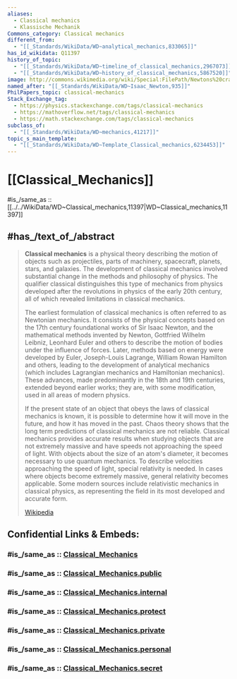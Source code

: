 ```yaml
---
aliases:
  - Classical mechanics
  - Klassische Mechanik
Commons_category: Classical mechanics
different_from:
  - "[[_Standards/WikiData/WD~analytical_mechanics,833065]]"
has_id_wikidata: Q11397
history_of_topic:
  - "[[_Standards/WikiData/WD~timeline_of_classical_mechanics,2967073]]"
  - "[[_Standards/WikiData/WD~history_of_classical_mechanics,5867520]]"
image: http://commons.wikimedia.org/wiki/Special:FilePath/Newtons%20cradle%20animation%20book.gif
named_after: "[[_Standards/WikiData/WD~Isaac_Newton,935]]"
PhilPapers_topic: classical-mechanics
Stack_Exchange_tag:
  - https://physics.stackexchange.com/tags/classical-mechanics
  - https://mathoverflow.net/tags/classical-mechanics
  - https://math.stackexchange.com/tags/classical-mechanics
subclass_of:
  - "[[_Standards/WikiData/WD~mechanics,41217]]"
topic_s_main_template:
  - "[[_Standards/WikiData/WD~Template_Classical_mechanics,6234453]]"
---
```


# [[Classical_Mechanics]] 

#is_/same_as :: [[../../WikiData/WD~Classical_mechanics,11397|WD~Classical_mechanics,11397]] 

## #has_/text_of_/abstract 

> **Classical mechanics** is a physical theory describing the motion of objects such as projectiles, parts of machinery, spacecraft, planets, stars, and galaxies. The development of classical mechanics involved substantial change in the methods and philosophy of physics. The qualifier classical distinguishes this type of mechanics from physics developed after the revolutions in physics of the early 20th century, all of which revealed limitations in classical mechanics.
>
> The earliest formulation of classical mechanics is often referred to as Newtonian mechanics. It consists of the physical concepts based on the 17th century foundational works of Sir Isaac Newton, and the mathematical methods invented by Newton, Gottfried Wilhelm Leibniz, Leonhard Euler and others to describe the motion of bodies under the influence of forces. Later, methods based on energy were developed by Euler, Joseph-Louis Lagrange, William Rowan Hamilton and others, leading to the development of analytical mechanics (which includes Lagrangian mechanics and Hamiltonian mechanics). These advances, made predominantly in the 18th and 19th centuries, extended beyond earlier works; they are, with some modification, used in all areas of modern physics.
>
> If the present state of an object that obeys the laws of classical mechanics is known, it is possible to determine how it will move in the future, and how it has moved in the past. Chaos theory shows that the long term predictions of classical mechanics are not reliable. Classical mechanics provides accurate results when studying objects that are not extremely massive and have speeds not approaching the speed of light. With objects  about the size of an atom's diameter, it becomes necessary to use quantum mechanics. To describe velocities approaching the speed of light, special relativity is needed. In cases where objects become extremely massive, general relativity becomes applicable. Some modern sources include relativistic mechanics in classical physics, as representing the field in its most developed and accurate form.
>
> [Wikipedia](https://en.wikipedia.org/wiki/Classical%20mechanics)


## Confidential Links & Embeds: 

### #is_/same_as :: [Classical_Mechanics](/_Standards/Science/Physics/Classical_Mechanics.md) 

### #is_/same_as :: [Classical_Mechanics.public](/_public/Science/Physics/Classical_Mechanics.public.md) 

### #is_/same_as :: [Classical_Mechanics.internal](/_internal/Science/Physics/Classical_Mechanics.internal.md) 

### #is_/same_as :: [Classical_Mechanics.protect](/_protect/Science/Physics/Classical_Mechanics.protect.md) 

### #is_/same_as :: [Classical_Mechanics.private](/_private/Science/Physics/Classical_Mechanics.private.md) 

### #is_/same_as :: [Classical_Mechanics.personal](/_personal/Science/Physics/Classical_Mechanics.personal.md) 

### #is_/same_as :: [Classical_Mechanics.secret](/_secret/Science/Physics/Classical_Mechanics.secret.md)


